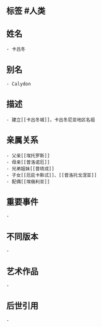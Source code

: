 ## 标签  #人类
## 姓名
	- 卡吕冬
## 别名
	- Calydon
## 描述
	- 建立[[卡吕冬城]]，卡吕冬尼亚地区名祖
## 亲属关系
	- 父亲[[埃托罗斯]]
	- 母亲[[普洛诺厄]]
	- 兄弟姐妹[[普琉戎]]
	- 子女[[厄庇卡斯忒]]、[[普洛托戈涅亚]]
	- 配偶[[埃俄利亚]]
## 重要事件
	-
## 不同版本
	-
## 艺术作品
	-
## 后世引用
	-
